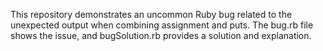 This repository demonstrates an uncommon Ruby bug related to the unexpected output when combining assignment and puts. The bug.rb file shows the issue, and bugSolution.rb provides a solution and explanation.